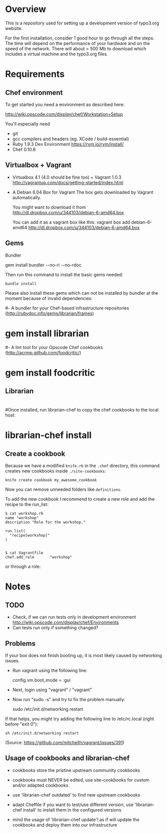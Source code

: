 # Overview

This is a repository used for setting up a development version of typo3.org website.

For the first installation, consider 1 good hour to go through all the steps. The time will depend on the performance of your hardware
and on the speed of the network. There will about > 500 Mb to download which includes a virtual machine and the typo3.org files.

# Requirements

## Chef environment

To get started you need a environment as described here:

  http://wiki.opscode.com/display/chef/Workstation+Setup

You'll especially need

- git
- gcc compilers and headers (eg. XCode / build-essential)
- Ruby 1.9.3 Dev Environment
  https://rvm.io/rvm/install/
- Chef 0.10.8

## Virtualbox + Vagrant

- Virtualbox 4.1 (4.0 should be fine too) + Vagrant 1.0.3
  http://vagrantup.com/docs/getting-started/index.html
- A Debian 6.04 Box for Vagrant
  The box gets downloaded by Vagrant automatically.

  You might want to download it from
    http://dl.dropbox.com/u/344103/debian-6-amd64.box

  You can add it as a vagrant box like this:
	vagrant box add debian-6-amd64 http://dl.dropbox.com/u/344103/debian-6-amd64.box

## Gems

Bundler

  gem install bundler --no-ri --no-rdoc

Then run this command to install the basic gems needed:

	bundle install

Please also install these gems which can not be installed by bundler at the moment because of invalid dependencies:

#- A bundler for your Chef-based infrastructure repositories (http://rubydoc.info/gems/librarian/frames)
#
#	gem install librarian

#- A lint tool for your Opscode Chef cookbooks (http://acrmp.github.com/foodcritic/)
#
#	gem install foodcritic

## Librarian
#
#Once installed, run librarian-chef to copy the chef cookbooks to the local host:
#
#	librarian-chef install


## Create a cookbook

Because we have a modified `knife.rb` in the `.chef` directory,
this command creates new cookbooks inside `./site-cookbooks`:

	knife create cookbook my_awesome_cookbook

Now you can remove unneeded folders like `definitions`.

To add the new cookbook I recommend to create a new role and
add the recipe to the run_list:

	$ cat workshop.rb
	name "workshop"
	description "Role for the workshop."

	run_list(
	  "recipe[workshop]"
	)


	$ cat Vagrantfile
	chef.add_role       "workshop"

or through a role:


# Notes

## TODO

* Check, if we can run tests only in development environment
http://wiki.opscode.com/display/chef/Environments
* Can tests run only if something changed?

## Problems

If your box does not finish booting up, it is most likely caused by networking issues.

- Run vagrant using the following line:

	config.vm.boot_mode = :gui

- Next, login using "vagrant" / "vagrant"

- Now run "sudo -s" and try to fix the problem manually:

	sudo /etc/init.d/networking restart

If that helps, you might try adding the following line to /etc/rc.local (right before "exit 0"):

	sh /etc/init.d/networking restart

(Source: https://github.com/mitchellh/vagrant/issues/391)


## Usage of cookbooks and librarian-chef

- cookbooks store the pristine upstream community cookbooks

- cookbooks must NEVER be edited, use site-cookbooks for custom and/or adapted cookbooks

- use 'librarian-chef outdated' to find new upstream cookbooks

- adapt Cheffile if you want to test/use different version, use 'librarian-chef install' to install them
  in the configured versions

- mind the usage of 'librarian-chef update'! as if will update the cookbooks and deploy them into our infrastructure
